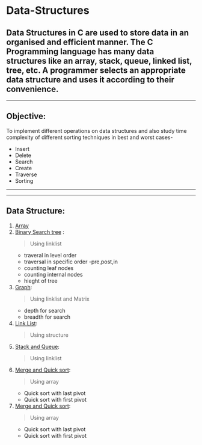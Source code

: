 # Data-Structures
Data Structures in C are used to store data in an organised and efficient manner. The C Programming language has many data structures like an array, stack, queue, linked list, tree, etc. A programmer selects an appropriate data structure and uses it according to their convenience.
---
---

## Objective:
To implement different operations on data structures and also study time complexity of different sorting techniques in best and worst cases-
* Insert
* Delete
* Search
* Create
* Traverse
* Sorting
---
---

## Data Structure:
1.  [Array](array.c "Click to redirect to c program") 
2.  [Binary Search tree](bst.c "Click to redirect to c program") :
    > Using linklist
    * traveral in level order
    * traversal in specific order -pre,post,in
    * counting leaf nodes
    * counting internal nodes
    * hieght of tree
3.  [Graph](graph.c "Click to redirect to c program"):
    > Using linklist and Matrix
    * depth for search
    * breadth for search
4.  [Link List](link.c "Click to redirect to c program"):
    > Using structure
5.  [Stack and Queue](linkq.c "Click to redirect to c program"):
    > Using linklist
6.  [Merge and Quick sort](merge.c "Click to redirect to c program"):
    > Using array
    * Quick sort with last pivot
    * Quick sort with first pivot
7.  [Merge and Quick sort](merge.c "Click to redirect to c program"):
    > Using array
    * Quick sort with last pivot
    * Quick sort with first pivot
